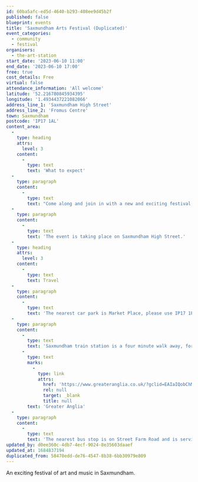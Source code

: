 ```yaml
---
id: 60ba5afc-ed5d-4640-b293-408ee9d45b2f
published: false
blueprint: events
title: 'Saxmundham Arts Festival (Duplicated)'
event_categories:
  - community
  - festival
organisers:
  - the-art-station
start_date: '2023-06-10 11:00'
end_date: '2023-06-10 17:00'
free: true
cost_details: Free
virtual: false
attendance_information: 'All welcome'
latitude: '52.216780845934395'
longitude: '1.4934437221082066'
address_line_1: 'Saxmundham High Street'
address_line_2: 'Fromus Centre'
town: Saxmundham
postcode: 'IP17 1AL'
content_area:
  -
    type: heading
    attrs:
      level: 3
    content:
      -
        type: text
        text: 'What to expect'
  -
    type: paragraph
    content:
      -
        type: text
        text: "Come along and join in with a new and exciting festival of art and music happening in Saxmundham. There will be artist-led workshops, music from young local bands and musicians, DJ's, tasty food and drink and fun activities for all age groups - and the festival is FREE!"
  -
    type: paragraph
    content:
      -
        type: text
        text: 'The event is taking place on Saxmundham High Street.'
  -
    type: heading
    attrs:
      level: 3
    content:
      -
        type: text
        text: Travel
  -
    type: paragraph
    content:
      -
        type: text
        text: 'The nearest car park is Market Place, please use IP17 1FX for Sat Navs.'
  -
    type: paragraph
    content:
      -
        type: text
        text: 'Saxmundham train station is a four minute walk away, for rail times, visit '
      -
        type: text
        marks:
          -
            type: link
            attrs:
              href: 'https://www.greateranglia.co.uk/?gclid=EAIaIQobChMIzK6Qk5uL_wIV7opoCR2XmgQyEAAYASAAEgJ-uvD_BwE'
              rel: null
              target: _blank
              title: null
        text: 'Greater Anglia'
  -
    type: paragraph
    content:
      -
        type: text
        text: 'The nearest bus stop is on Street Farm Road and is serviced by the 64 Ipswich Reds.'
updated_by: d0ee360c-4db7-4ecf-9024-8e35603daaef
updated_at: 1684837194
duplicated_from: 58470edd-de76-4547-8b38-6bb30979e809
---
```

An exciting festival of art and music in Saxmundham.